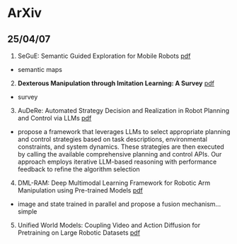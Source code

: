 # ArXiv
## 25/04/07
1. SeGuE: Semantic Guided Exploration for Mobile Robots [pdf](https://arxiv.org/pdf/2504.03629)
  - semantic maps
2. **Dexterous Manipulation through Imitation Learning: A Survey** [pdf](https://arxiv.org/pdf/2504.03515)
  - survey
3. AuDeRe: Automated Strategy Decision and Realization in Robot Planning and Control via LLMs [pdf](https://arxiv.org/pdf/2504.03015)
  - propose a framework that leverages LLMs to select appropriate planning and control strategies based on task descriptions, environmental constraints, and system dynamics. These strategies are then executed by calling the available comprehensive planning and control APIs. Our approach employs iterative LLM-based reasoning with performance feedback to refine the algorithm selection
4. DML-RAM: Deep Multimodal Learning Framework for Robotic Arm Manipulation using Pre-trained Models [pdf](https://arxiv.org/pdf/2504.03423)
  - image and state trained in parallel and propose a fusion mechanism... simple
5. Unified World Models: Coupling Video and Action Diffusion for Pretraining on Large Robotic Datasets [pdf](https://arxiv.org/pdf/2504.02792)
